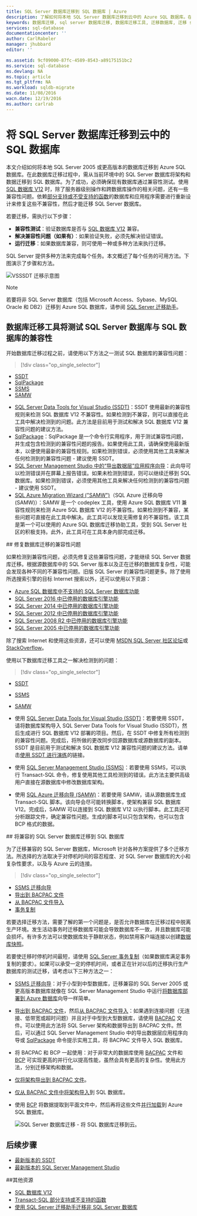 ```yaml
---
title: SQL Server 数据库迁移到 SQL 数据库 | Azure
description: 了解如何将本地 SQL Server 数据库迁移到云中的 Azure SQL 数据库。在迁移数据库前，使用数据库迁移工具测试兼容性。
keywords: 数据库迁移, sql server 数据库迁移, 数据库迁移工具, 迁移数据库, 迁移 sql 数据库
services: sql-database
documentationcenter: ''
author: CarlRabeler
manager: jhubbard
editor: ''

ms.assetid: 9cf09000-87fc-4589-8543-a89175151bc2
ms.service: sql-database
ms.devlang: NA
ms.topic: article
ms.tgt_pltfrm: NA
ms.workload: sqldb-migrate
ms.date: 11/08/2016
wacn.date: 12/19/2016
ms.author: carlrab
---
```


# 将 SQL Server 数据库迁移到云中的 SQL 数据库

本文介绍如何将本地 SQL Server 2005 或更高版本的数据库迁移到 Azure SQL 数据库。在此数据库迁移过程中，需从当前环境中的 SQL Server 数据库将架构和数据迁移到 SQL 数据库。为了成功，必须确保现有数据库通过兼容性测试。使用 [SQL 数据库 V12](./sql-database-v12-whats-new.md) 时，除了服务器级别操作和跨数据库操作的相关问题，还有一些兼容性问题。依赖[部分支持或不受支持的函数](./sql-database-transact-sql-information.md)的数据库和应用程序需要进行重新设计来修复这些不兼容性，然后才能迁移 SQL Server 数据库。

若要迁移，需执行以下步骤：

- **兼容性测试**：验证数据库是否与 [SQL 数据库 V12](./sql-database-v12-whats-new.md) 兼容。
- **解决兼容性问题（如果有）**：如果验证失败，必须先解决验证错误。
- **运行迁移**：如果数据库兼容，则可使用一种或多种方法来执行迁移。

SQL Server 提供多种方法来完成每个任务。本文概述了每个任务的可用方法。下图演示了步骤和方法。

  ![VSSSDT 迁移示意图](./media/sql-database-cloud-migrate/03VSSSDTDiagram.png)

 > [!NOTE]
 > 若要将非 SQL Server 数据库（包括 Microsoft Access、Sybase、MySQL Oracle 和 DB2）迁移到 Azure SQL 数据库，请参阅 [SQL Server 迁移助手](http://blogs.msdn.com/b/ssma)。

## 数据库迁移工具将测试 SQL Server 数据库与 SQL 数据库的兼容性
开始数据库迁移过程之前，请使用以下方法之一测试 SQL 数据库的兼容性问题：

> [!div class="op_single_selector"]
- [SSDT](./sql-database-cloud-migrate-fix-compatibility-issues-ssdt.md)
- [SqlPackage](./sql-database-cloud-migrate-determine-compatibility-sqlpackage.md)
- [SSMS](./sql-database-cloud-migrate-determine-compatibility-ssms.md)
- [SAMW](./sql-database-cloud-migrate-fix-compatibility-issues.md)

* [SQL Server Data Tools for Visual Studio (SSDT)](./sql-database-cloud-migrate-fix-compatibility-issues-ssdt.md)：SSDT 使用最新的兼容性规则来检测 SQL 数据库 V12 不兼容性。如果检测到不兼容，则可以直接在此工具中解决检测到的问题。此方法是目前用于测试和解决 SQL 数据库 V12 兼容性问题的建议方法。
* [SqlPackage](./sql-database-cloud-migrate-determine-compatibility-sqlpackage.md)：SqlPackage 是一个命令行实用程序，用于测试兼容性问题，并生成包含检测到的兼容性问题的报告。如果使用此工具，请确保使用最新版本，以便使用最新的兼容性规则。如果检测到错误，必须使用其他工具来解决任何检测到的兼容性问题 - 建议使用 SSDT。
* [SQL Server Management Studio 中的“导出数据层”应用程序向导](./sql-database-cloud-migrate-determine-compatibility-ssms.md)：此向导可以检测错误并在屏幕上报告错误。如果未检测到错误，则可以继续迁移到 SQL 数据库。如果检测到错误，必须使用其他工具来解决任何检测到的兼容性问题 - 建议使用 SSDT。
* [SQL Azure Migration Wizard ("SAMW")](./sql-database-cloud-migrate-fix-compatibility-issues.md)（SQL Azure 迁移向导 (SAMW)）：SAMW 是一个 codeplex 工具，使用 Azure SQL 数据库 V11 兼容性规则来检测 Azure SQL 数据库 V12 的不兼容性。如果检测到不兼容，某些问题可直接在此工具中解决。此工具可以发现无需修复的不兼容性。该工具是第一个可以使用的 Azure SQL 数据库迁移协助工具，受到 SQL Server 社区的积极支持。此外，此工具可在工具本身内部完成迁移。

##<a name="fix-database-migration-compatibility-issues"></a> 修复数据库迁移的兼容性问题

如果检测到兼容性问题，必须先修复这些兼容性问题，才能继续 SQL Server 数据库迁移。根据源数据库中的 SQL Server 版本以及正在迁移的数据库复杂性，可能会发现各种不同的不兼容性问题。旧版 SQL Server 的兼容性问题更多。除了使用所选搜索引擎的目标 Internet 搜索以外，还可以使用以下资源：

- [Azure SQL 数据库中不支持的 SQL Server 数据库功能](./sql-database-transact-sql-information.md)
- [SQL Server 2016 中已停用的数据库引擎功能](https://msdn.microsoft.com/zh-cn/library/ms144262%28v=sql.130%29)
- [SQL Server 2014 中已停用的数据库引擎功能](https://msdn.microsoft.com/zh-cn/library/ms144262%28v=sql.120%29)
- [SQL Server 2012 中已停用的数据库引擎功能](https://msdn.microsoft.com/zh-cn/library/ms144262%28v=sql.110%29)
- [SQL Server 2008 R2 中已停用的数据库引擎功能](https://msdn.microsoft.com/zh-cn/library/ms144262%28v=sql.105%29)
- [SQL Server 2005 中已停用的数据库引擎功能](https://msdn.microsoft.com/zh-cn/library/ms144262%28v=sql.90%29)

除了搜索 Internet 和使用这些资源，还可以使用 [MSDN SQL Server 社区论坛](https://social.msdn.microsoft.com/Forums/sqlserver/home?category=sqlserver)或 [StackOverflow](http://stackoverflow.com/)。

使用以下数据库迁移工具之一解决检测到的问题：

> [!div class="op_single_selector"]
- [SSDT](./sql-database-cloud-migrate-fix-compatibility-issues-ssdt.md)
- [SSMS](./sql-database-cloud-migrate-fix-compatibility-issues-ssms.md)
- [SAMW](./sql-database-cloud-migrate-fix-compatibility-issues.md)

- 使用 [SQL Server Data Tools for Visual Studio (SSDT)](./sql-database-cloud-migrate-fix-compatibility-issues-ssdt.md)：若要使用 SSDT，请将数据库架构导入 SQL Server Data Tools for Visual Studio (SSDT)，然后生成进行 SQL 数据库 V12 部署的项目。然后，在 SSDT 中修复所有检测到的兼容性问题。完成后，将所做的更改同步回源数据库或源数据库的副本。SSDT 是目前用于测试和解决 SQL 数据库 V12 兼容性问题的建议方法。请单击[使用 SSDT 进行演练](./sql-database-cloud-migrate-fix-compatibility-issues-ssdt.md)的链接。
- 使用 [SQL Server Management Studio (SSMS)](./sql-database-cloud-migrate-fix-compatibility-issues-ssms.md)：若要使用 SSMS，可以执行 Transact-SQL 命令，修复使用其他工具检测到的错误。此方法主要供高级用户直接在源数据库中修改数据库架构。
- 使用 [SQL Azure 迁移向导 (SAMW)](./sql-database-cloud-migrate-fix-compatibility-issues.md)：若要使用 SAMW，请从源数据库生成 Transact-SQL 脚本。该向导会尽可能转换脚本，使架构兼容 SQL 数据库 V12。完成后，SAMW 可以连接到 SQL 数据库 V12 以执行脚本。此工具还可分析跟踪文件，确定兼容性问题。生成的脚本可以只包含架构，也可以包含 BCP 格式的数据。

##<a name="migrate-a-compatible-sql-server-database-to-sql-database"></a> 将兼容的 SQL Server 数据库迁移到 SQL 数据库

为了迁移兼容的 SQL Server 数据库，Microsoft 针对各种方案提供了多个迁移方法。所选择的方法取决于对停机时间的容忍程度、对 SQL Server 数据库的大小和复杂性要求，以及与 Azure 云的连接。

> [!div class="op_single_selector"]
- [SSMS 迁移向导](./sql-database-cloud-migrate-compatible-using-ssms-migration-wizard.md)
- [导出到 BACPAC 文件](./sql-database-cloud-migrate-compatible-export-bacpac-ssms.md)
- [从 BACPAC 文件导入](./sql-database-cloud-migrate-compatible-import-bacpac-ssms.md)
- [事务复制](./sql-database-cloud-migrate-compatible-using-transactional-replication.md)

若要选择迁移方法，需要了解的第一个问题是，是否允许数据库在迁移过程中脱离生产环境。发生活动事务时迁移数据库可能会导致数据库不一致，并且数据库可能会损坏。有许多方法可以使数据库处于静默状态，例如禁用客户端连接以创建[数据库快照](https://msdn.microsoft.com/zh-cn/library/ms175876.aspx)。

若要使迁移时停机时间最短，请使用 [SQL Server 事务复制](./sql-database-cloud-migrate-compatible-using-transactional-replication.md)（如果数据库满足事务复制的要求）。如果可以承受一定的停机时间，或者正在针对以后的迁移执行生产数据库的测试迁移，请考虑以下三种方法之一：

- [SSMS 迁移向导](./sql-database-cloud-migrate-compatible-using-ssms-migration-wizard.md)：对于小型到中型数据库，迁移兼容的 SQL Server 2005 或更高版本数据库就像在 SQL Server Management Studio 中运行[将数据库部署到 Azure 数据库](./sql-database-cloud-migrate-compatible-using-ssms-migration-wizard.md)向导一样简单。
- [导出到 BACPAC 文件](./sql-database-cloud-migrate-compatible-export-bacpac-ssms.md)，然后[从 BACPAC 文件导入](./sql-database-cloud-migrate-compatible-import-bacpac-ssms.md)：如果遇到连接问题（无连接、低带宽或超时问题）并且对于中型到大型数据库，请使用 [BACPAC](https://msdn.microsoft.com/zh-cn/library/ee210546.aspx#Anchor_4) 文件。可以使用此方法将 SQL Server 架构和数据导出到 BACPAC 文件。然后，可以通过 SQL Server Management Studio 中的导出数据层应用程序向导或 [SqlPackage](https://msdn.microsoft.com/zh-cn/library/hh550080.aspx) 命令提示实用工具，将 BACPAC 文件导入 SQL 数据库。
- 将 BACPAC 和 BCP 一起使用：对于非常大的数据库使用 [BACPAC](https://msdn.microsoft.com/zh-cn/library/ee210546.aspx#Anchor_4) 文件和 [BCP](https://msdn.microsoft.com/zh-cn/library/ms162802.aspx) 可实现更高的并行化以提高性能，虽然会具有更高的复杂性。使用此方法，分别迁移架构和数据。
 - [仅将架构导出到 BACPAC 文件](./sql-database-cloud-migrate-compatible-export-bacpac-ssms.md)。
 - [仅从 BACPAC 文件中将架构导入](./sql-database-cloud-migrate-compatible-import-bacpac-ssms.md)到 SQL 数据库。
 - 使用 [BCP](https://msdn.microsoft.com/zh-cn/library/ms162802.aspx) 将数据提取到平面文件中，然后再将这些文件[并行加载](https://technet.microsoft.com/zh-cn/library/dd425070.aspx)到 Azure SQL 数据库。

     ![SQL Server 数据库迁移 - 将 SQL 数据库迁移到云。](./media/sql-database-cloud-migrate/01SSMSDiagram_new.png)  

## 后续步骤
- [最新版本的 SSDT](https://msdn.microsoft.com/zh-cn/library/mt204009.aspx)
- [最新版本的 SQL Server Management Studio](https://msdn.microsoft.com/zh-cn/library/mt238290.aspx)

##其他资源

- [SQL 数据库 V12](./sql-database-v12-whats-new.md)
- [Transact-SQL 部分支持或不支持的函数](./sql-database-transact-sql-information.md)
- [使用 SQL Server 迁移助手迁移非 SQL Server 数据库](http://blogs.msdn.com/b/ssma/)

<!---HONumber=Mooncake_1212_2016-->
